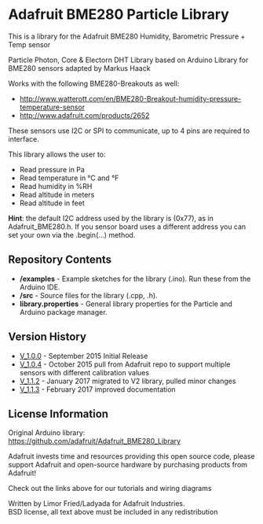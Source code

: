 Adafruit BME280 Particle Library
================================

This is a library for the Adafruit BME280 Humidity, Barometric Pressure + Temp sensor

Particle Photon, Core & Electorn DHT Library based on Arduino Library for BME280 sensors adapted by Markus Haack

Works with the following BME280-Breakouts as well:
 * http://www.watterott.com/en/BME280-Breakout-humidity-pressure-temperature-sensor
 * http://www.adafruit.com/products/2652

These sensors use I2C or SPI to communicate, up to 4 pins are required to interface.

This library allows the user to:

* Read pressure in Pa
* Read temperature in °C and °F
* Read humidity in %RH
* Read altitude in meters
* Read altitude in feet

__Hint__: the default I2C address used by the library is (0x77), as in Adafruit_BME280.h. If you sensor board uses a different
address you can set your own via the .begin(...) method.

Repository Contents
-------------------

* **/examples** - Example sketches for the library (.ino). Run these from the Arduino IDE. 
* **/src** - Source files for the library (.cpp, .h).
* **library.properties** - General library properties for the Particle and Arduino package manager. 

Version History
---------------
* [V_1.0.0](https://github.com/mhaack/Adafruit_BME280_Library/releases/tag/1.0.0) - September 2015 Initial Release
* [V_1.0.4](https://github.com/mhaack/Adafruit_BME280_Library/releases/tag/1.0.4.particle) - October 2015 pull from Adafruit repo to support multiple sensors with different calibration values
* [V_1.1.2](https://github.com/mhaack/Adafruit_BME280_Library/releases/tag/1.1.2.particle) - January 2017 migrated to V2 library, pulled minor changes
* [V_1.1.3](https://github.com/mhaack/Adafruit_BME280_Library/releases/tag/1.1.3.particle) - February 2017 improved documentation

License Information
-------------------

Original Arduino library: https://github.com/adafruit/Adafruit_BME280_Library

Adafruit invests time and resources providing this open source code,
please support Adafruit and open-source hardware by purchasing
products from Adafruit!

Check out the links above for our tutorials and wiring diagrams

Written by Limor Fried/Ladyada for Adafruit Industries.  
BSD license, all text above must be included in any redistribution
